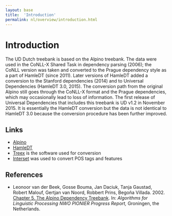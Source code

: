```yaml
---
layout: base
title:  'Introduction'
permalink: nl/overview/introduction.html
---
```


# Introduction

The UD Dutch treebank is based on the Alpino treebank.
The data were used in the CoNLL-X Shared Task in dependency parsing (2006); the CoNLL version
was taken and converted to the Prague dependency style as a part of HamleDT (since 2011).
Later versions of HamleDT added a conversion to the Stanford dependencies (2014) and to
Universal Dependencies (HamleDT 3.0, 2015). The conversion path from the original Alpino still
goes through the CoNLL-X format and the Prague dependencies, which may occasionally lead to
loss of information. The first release of Universal Dependencies that includes this treebank
is UD v1.2 in November 2015. It is essentially the HamleDT conversion but the data is not
identical to HamleDT 3.0 because the conversion procedure has been further improved.

## Links

* [Alpino](http://odur.let.rug.nl/~vannoord/trees/)
* [HamleDT](http://ufal.mff.cuni.cz/hamledt)
* [Treex](http://ufal.mff.cuni.cz/treex) is the software used for conversion
* [Interset](http://ufal.mff.cuni.cz/interset) was used to convert POS tags and features

## References

* Leonoor van der Beek, Gosse Bouma, Jan Daciuk, Tanja Gaustad, Robert Malouf, Gertjan van Noord, Robbert Prins,
  Begoña Villada. 2002.
  [Chapter 5. The Alpino Dependency Treebank](http://odur.let.rug.nl/~vannoord/trees/Papers/report_ch5.pdf).
  In: *Algorithms for Linguistic Processing NWO PIONIER Progress Report,* Groningen, the Netherlands.
